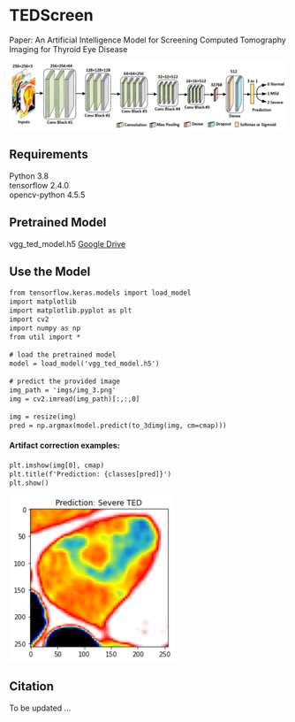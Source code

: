 # TEDScreen
Paper: An Artificial Intelligence Model for Screening Computed Tomography Imaging for Thyroid Eye Disease

<img src="imgs/model.jpg" width="700">

## Requirements
Python 3.8 <br/>
tensorflow 2.4.0 <br/>
opencv-python 4.5.5

## Pretrained Model
vgg_ted_model.h5 [Google Drive](https://drive.google.com/file/d/1iqStt7Hb2w11dLqgfRPI7Qq1sCKAxsV7/view?usp=sharing)


## Use the Model
````
from tensorflow.keras.models import load_model
import matplotlib
import matplotlib.pyplot as plt
import cv2
import numpy as np
from util import *

# load the pretrained model
model = load_model('vgg_ted_model.h5')

# predict the provided image
img_path = 'imgs/img_3.png'
img = cv2.imread(img_path)[:,:,0]

img = resize(img)
pred = np.argmax(model.predict(to_3dimg(img, cm=cmap)))
````

#### Artifact correction examples: <br />
````
plt.imshow(img[0], cmap)
plt.title(f'Prediction: {classes[pred]}')
plt.show()
````
<img src="imgs/example.png" width="300">

## Citation
To be updated ...
